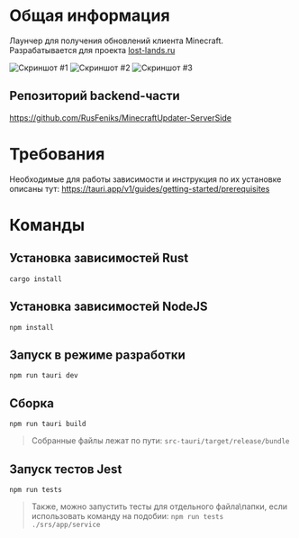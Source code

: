 # Общая информация

Лаунчер для получения обновлений клиента Minecraft.\
Разрабатывается для проекта [lost-lands.ru](https://lost-lands.ru)

![Скриншот #1](https://i.imgur.com/dyu3r8j.png)
![Скриншот #2](https://i.imgur.com/4LwtNF2.png)
![Скриншот #3](https://i.imgur.com/rd6gWQt.png)

## Репозиторий backend-части

https://github.com/RusFeniks/MinecraftUpdater-ServerSide

# Требования

Необходимые для работы зависимости и инструкция по их установке описаны тут: https://tauri.app/v1/guides/getting-started/prerequisites

# Команды

## Установка зависимостей Rust

```
cargo install
```

## Установка зависимостей NodeJS

```
npm install
```

## Запуск в режиме разработки

```
npm run tauri dev
```

## Сборка

```
npm run tauri build
```

> Собранные файлы лежат по пути: `src-tauri/target/release/bundle`

## Запуск тестов Jest

```
npm run tests
```

> Также, можно запустить тесты для отдельного файла\папки, если использовать команду на подобии: `npm run tests ./srs/app/service`